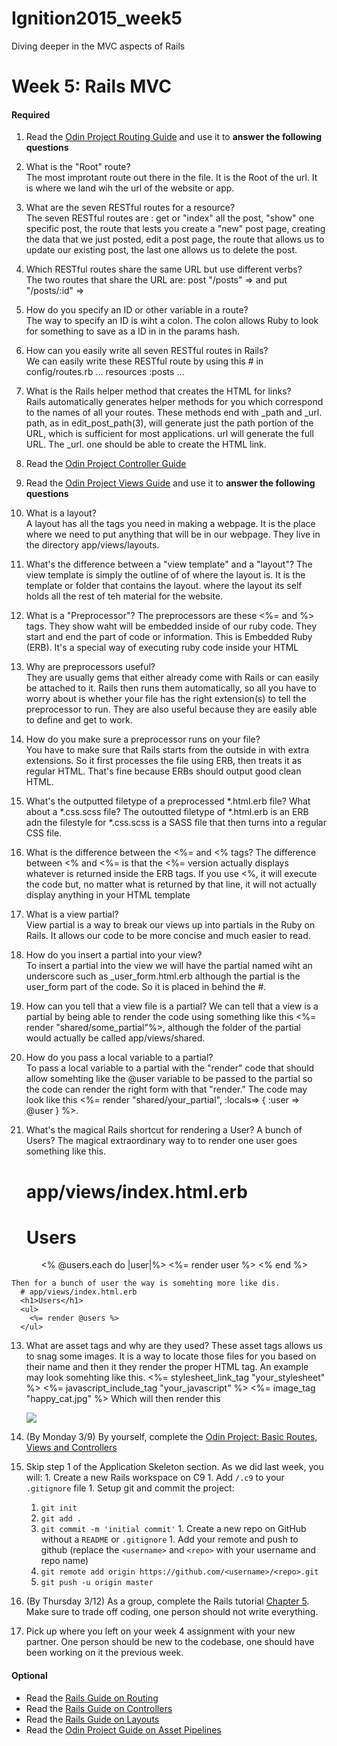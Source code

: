 # Ignition2015_week5
Diving deeper in the MVC aspects of Rails

# Week 5: Rails MVC

#### Required 
1. Read the [Odin Project Routing Guide](http://www.theodinproject.com/ruby-on-rails/routing) and use it to <strong>answer the following questions</strong>
  1. What is the "Root" route?  
    The most improtant route out there in the file. It is the Root of the url. It is where we land wih the url of the website or app. 

  2. What are the seven RESTful routes for a resource?  
    The seven RESTful routes are : get or "index" all the post, "show" one specific post, the route that lests you create a "new" post page, creating the data that we just posted, edit a post page, the route that allows us to update our existing post, the last one allows us to delete the post.

  3. Which RESTful routes share the same URL but use different verbs?  
    The two routes that share the URL are: post "/posts" => and put "/posts/:id" =>
    
  4. How do you specify an ID or other variable in a route?  
    The way to specify an ID is wiht a colon. The colon allows Ruby to look for something to save as a ID in in the params hash. 
  5. How can you easily write all seven RESTful routes in Rails?  
    We can easily write these RESTful route by using this # in config/routes.rb
  ...
  resources :posts
  ...

  6. What is the Rails helper method that creates the HTML for links?  
    Rails automatically generates helper methods for you which correspond to the names of all your routes. These methods end with _path and _url. path, as in edit_post_path(3), will generate just the path portion of the URL, which is sufficient for most applications. url will generate the full URL. The _url. one should be able to create the HTML link. 

1. Read the [Odin Project Controller Guide](http://www.theodinproject.com/ruby-on-rails/controllers)
1. Read the [Odin Project Views Guide](http://www.theodinproject.com/ruby-on-rails/views) and use it to <strong>answer the following questions</strong>
  1. What is a layout?  
    A layout has all the tags you need in making a webpage. It is the place where we need to put anything that will be in our webpage. They live in the directory app/views/layouts. 

  2. What's the difference between a "view template" and a "layout"?
    The view template is simply the outline of of where the layout is. It is the template or folder that contains the layout. where the layout its self holds all the rest of teh material for the website. 

  3. What is a "Preprocessor"?
    The preprocessors are these <%= and %> tags. They show waht will be embedded inside of our ruby code. They start and end the part of code or information. This is Embedded Ruby (ERB). It's a special way of executing ruby code inside your HTML

  4. Why are preprocessors useful?  
    They are usually gems that either already come with Rails or can easily be attached to it. Rails then runs them automatically, so all you have to worry about is whether your file has the right extension(s) to tell the preprocessor to run. They are also useful because they are easily able to define and get to work. 

  5. How do you make sure a preprocessor runs on your file?  
    You have to make sure that Rails starts from the outside in with extra extensions. So it first processes the file using ERB, then treats it as regular HTML. That's fine because ERBs should output good clean HTML.

  6. What's the outputted filetype of a preprocessed *.html.erb file? What about a *.css.scss file?
    The outoutted filetype of *.html.erb is an ERB adn the filestyle for *.css.scss is a SASS file that then turns into a regular CSS file. 

  7. What is the difference between the <%= and <% tags? 
    The difference between <% and <%= is that the <%= version actually displays whatever is returned inside the ERB tags. If you use <%, it will execute the code but, no matter what is returned by that line, it will not actually display anything in your HTML template

  8. What is a view partial?  
    View partial is a way to break our views up into partials in the Ruby on Rails. It allows our code to be more concise and much easier to read. 

  9. How do you insert a partial into your view?  
    To insert a partial into the view we will have the partial named wiht an underscore such as _user_form.html.erb although the partial is the user_form part of the code. So it is placed in behind the #. 

  10. How can you tell that a view file is a partial?
    We can tell that a view is a partial by being able to render the code using something like this <%= render "shared/some_partial"%>, although the folder of the partial would actually be called app/views/shared. 

  11. How do you pass a local variable to a partial?  
    To pass a local variable to a partial with the "render" code that should allow somehting like the @user variable to be passed to the partial so the code can render the right form with that "render." The code may look like this <%= render "shared/your_partial", :locals=> { :user => @user } %>.     

  12. What's the magical Rails shortcut for rendering a User? A bunch of Users?
    The magical extraordinary way to to render one user goes something like this. 
      # app/views/index.html.erb
      <h1>Users</h1>
      <ul>
        <% @users.each do |user|%>
          <%= render user %>
        <% end %>
      </ul>
    Then for a bunch of user the way is somehting more like dis.
      # app/views/index.html.erb
      <h1>Users</h1>
      <ul>
        <%= render @users %>
      </ul>

  13. What are asset tags and why are they used?
    These asset tags allows us to snag some images. It is a way to locate those files for you based on their name and then it they render the proper HTML tag. An example may look somehting like this. 
        <%= stylesheet_link_tag "your_stylesheet" %>
        <%= javascript_include_tag "your_javascript" %>
        <%= image_tag "happy_cat.jpg" %> 
  Which will then render this 
        <link data-turbolinks-track="true" href="/assets/your_stylesheet.css" media="all" rel="stylesheet">
        <script data-turbolinks-track="true" src="/assets/your_stylesheet.js"></script>
        <img src="/assets/happy_cat.jpg">


1. (By Monday 3/9) By yourself, complete the [Odin Project: Basic Routes, Views and Controllers](http://www.theodinproject.com/ruby-on-rails/basic-routes-views-and-controllers)
  1. Skip step 1 of the Application Skeleton section.  As we did last week, you will:
    1. Create a new Rails workspace on C9
    1. Add `/.c9` to your `.gitignore` file
    1. Setup git and commit the project:
      1. `git init`
      2. `git add .`
      3. `git commit -m 'initial commit'`
    1. Create a new repo on GitHub without a `README` or `.gitignore`
    1. Add your remote and push to github (replace the `<username>` and `<repo>` with your username and repo name)
      1. `git remote add origin https://github.com/<username>/<repo>.git`
      2. `git push -u origin master`
1. (By Thursday 3/12) As a group, complete the Rails tutorial [Chapter 5](https://www.railstutorial.org/book/filling_in_the_layout#top). Make sure to trade off coding, one person should not write everything.  
  1. Pick up where you left on your week 4 assignment with your new partner.  One person should be new to the codebase, one should have been working on it the previous week.

#### Optional
- Read the [Rails Guide on Routing](http://guides.rubyonrails.org/routing.html)
- Read the [Rails Guide on Controllers](http://guides.rubyonrails.org/action_controller_overview.html)
- Read the [Rails Guide on Layouts](http://guides.rubyonrails.org/layouts_and_rendering.html)
- Read the [Odin Project Guide on Asset Pipelines](http://www.theodinproject.com/ruby-on-rails/the-asset-pipeline)
